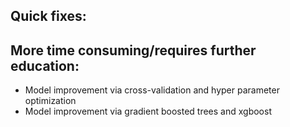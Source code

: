 ## Quick fixes:

## More time consuming/requires further education:
* Model improvement via cross-validation and hyper parameter optimization
* Model improvement via gradient boosted trees and xgboost
